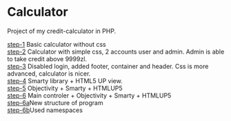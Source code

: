 # Calculator
Project of my credit-calculator in PHP.

<a href="https://github.com/przemuszgodus/Kalkulator/tree/step-1">step-1</a> Basic calculator without css</br>
<a href="https://github.com/przemuszgodus/Kalkulator/tree/step-2">step-2</a> Calculator with simple css, 2 accounts user and admin. Admin is able to take credit above 9999zl.</br>
<a href="https://github.com/przemuszgodus/Kalkulator/tree/step-3">step-3</a> Disabled login, added footer, container and header. Css is more advanced, calculator is nicer. </br>
<a href="https://github.com/przemuszgodus/Kalkulator/tree/step-4">step-4</a> Smarty library + HTML5 UP view. </br>
<a href="https://github.com/przemuszgodus/Kalkulator/tree/step-5">step-5</a> Objectivity + Smarty + HTMLUP5  </br>
<a href="https://github.com/przemuszgodus/Kalkulator/tree/step-6">step-6</a> Main controler + Objectivity + Smarty + HTMLUP5</br>
<a href="https://github.com/przemuszgodus/Kalkulator/tree/step-6a">step-6a</a>New structure of program</br>
<a href="https://github.com/przemuszgodus/Kalkulator/tree/step-6b">step-6b</a>Used namespaces 
